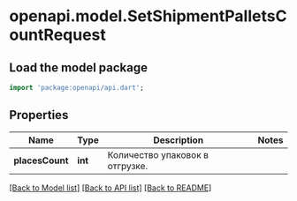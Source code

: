 # openapi.model.SetShipmentPalletsCountRequest

## Load the model package
```dart
import 'package:openapi/api.dart';
```

## Properties
Name | Type | Description | Notes
------------ | ------------- | ------------- | -------------
**placesCount** | **int** | Количество упаковок в отгрузке. | 

[[Back to Model list]](../README.md#documentation-for-models) [[Back to API list]](../README.md#documentation-for-api-endpoints) [[Back to README]](../README.md)


